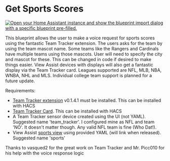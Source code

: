 # Get Sports Scores

[![Open your Home Assistant instance and show the blueprint import dialog with a specific blueprint pre-filled.](https://my.home-assistant.io/badges/blueprint_import.svg)](https://my.home-assistant.io/redirect/blueprint_import/?blueprint_url=https%3A%2F%2Fraw.githubusercontent.com%2Fdinki%2FView-Assist%2Fmain%2FView+Assist+custom+sentences%2FGet+Sports+Scores%2Fblueprint-getsportsscores.yaml)

This blueprint allows the user to make a voice request for sports scores using the fantastic Team Tracker extension.  The users asks for the team by using the team mascot
name.  Some teams like the Rangers and Cardinals have multiple teams using those mascots.  User will need to specify the city and mascot for these.  This can be changed in code
if desired to make things easier.  View Assist devices with displays will also get a fantastic display via the Team Tracker card.  Leagues supported are NFL, MLB, NBA, WNBA, NHL and MLS.  Individual college team support is planned for a future update.


Requirements:
  * [Team Tracker extension](https://github.com/vasqued2/ha-teamtracker) v0.1.4.1 must be installed.  This can be installed with HACS
  * [Team Tracker Card](https://github.com/vasqued2/ha-teamtracker-card).  This can be installed with HACS
  * A Team Tracker sensor device created using the UI (not YAML).  Suggested name 'team_tracker'.  I configured mine as NFL and team 'NO'.  It doesn't matter though.  Any valid NFL team is fine (Who Dat!).
  * View Assist [sports view](https://raw.githubusercontent.com/dinki/View-Assist/main/View%20Assist%20dashboard%20and%20views/views/sports/sports.yaml) using provided YAML (will link when released).  Suggested name 'sports'


Thanks to vasqued2 for the great work on Team Tracker and Mr. Picc010 for his help with the voice response logic
